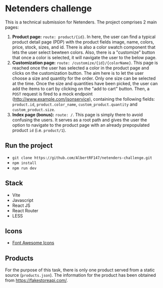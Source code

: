# Netenders challenge

This is a technical submission for Netenders. The project comprises 2 main pages:

1. **Product page:** `route: product/{id}`. In here, the user can find a typical product detail page (PDP) with the product fields image, name, colors, price, stock, sizes, and id. There is also a color swatch component that lets the user select bewteen colors. Also, there is a "customize" button that once a color is selected, it will navigate the user to the below page.
2. **Customization page:** `route: /customize/{id}/{colorName}`. This page is reached once the user has selected a color in the product page and clicks on the customization button. The aim here is to let the user choose a size and quantity for the order. Only one size can be selected at the time. Once the size and quantities have been picked, the user can add the items to cart by clicking on the "add to cart" button. Then, a `POST` request is fired to a mock endpoint (http://www.example.com/jsonservice), containing the following fields: `product.id`, `product.color_name`, `custom_product.quantity` and `custom_product.size`.
3. **Index page (bonus):** `route: /`. This page is simply there to avoid confusing the users. It serves as a root path and gives the user the option to navigate to the product page with an already prepopulated product `id` (i.e. `product/1`).

## Run the project

- `git clone https://github.com/AlbertRF147/netenders-challenge.git`
- `npm install`
- `npm run dev`

## Stack

- Vite
- Javascript
- React JS
- React Router
- LESS

## Icons

- [Font Awesome Icons](https://fontawesome.com/v5/docs/web/use-with/react)

## Products

For the purpose of this task, there is only one product served from a static source (`products.json`). The information for the product has been obtained from https://fakestoreapi.com/.
